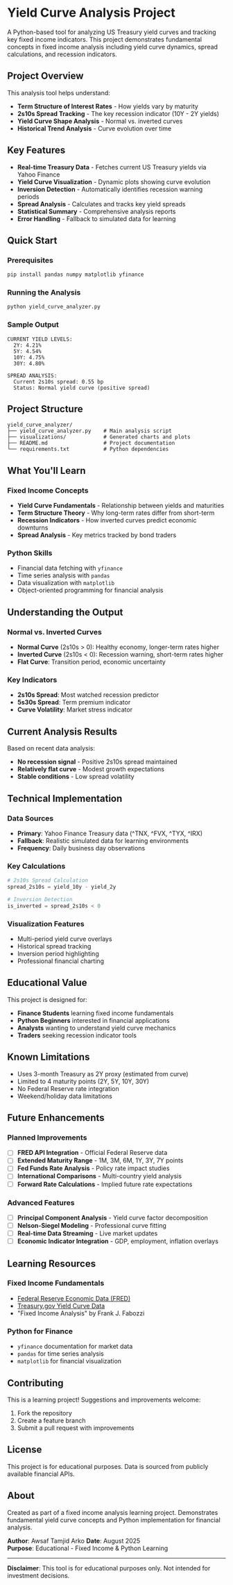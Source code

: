 # Yield Curve Analysis Project

A Python-based tool for analyzing US Treasury yield curves and tracking key fixed income indicators. This project demonstrates fundamental concepts in fixed income analysis including yield curve dynamics, spread calculations, and recession indicators.

## Project Overview

This analysis tool helps understand:

- **Term Structure of Interest Rates** - How yields vary by maturity
- **2s10s Spread Tracking** - The key recession indicator (10Y - 2Y yields)
- **Yield Curve Shape Analysis** - Normal vs. inverted curves
- **Historical Trend Analysis** - Curve evolution over time

## Key Features

- **Real-time Treasury Data** - Fetches current US Treasury yields via Yahoo Finance
- **Yield Curve Visualization** - Dynamic plots showing curve evolution
- **Inversion Detection** - Automatically identifies recession warning periods
- **Spread Analysis** - Calculates and tracks key yield spreads
- **Statistical Summary** - Comprehensive analysis reports
- **Error Handling** - Fallback to simulated data for learning

## Quick Start

### Prerequisites

```bash
pip install pandas numpy matplotlib yfinance
```

### Running the Analysis

```bash
python yield_curve_analyzer.py
```

### Sample Output

```
CURRENT YIELD LEVELS:
  2Y: 4.21%
  5Y: 4.54%
  10Y: 4.75%
  30Y: 4.80%

SPREAD ANALYSIS:
  Current 2s10s spread: 0.55 bp
  Status: Normal yield curve (positive spread)
```

## Project Structure

```
yield_curve_analyzer/
├── yield_curve_analyzer.py    # Main analysis script
├── visualizations/            # Generated charts and plots
├── README.md                  # Project documentation
└── requirements.txt           # Python dependencies
```

## What You'll Learn

### Fixed Income Concepts

- **Yield Curve Fundamentals** - Relationship between yields and maturities
- **Term Structure Theory** - Why long-term rates differ from short-term
- **Recession Indicators** - How inverted curves predict economic downturns
- **Spread Analysis** - Key metrics tracked by bond traders

### Python Skills

- Financial data fetching with `yfinance`
- Time series analysis with `pandas`
- Data visualization with `matplotlib`
- Object-oriented programming for financial analysis

## Understanding the Output

### Normal vs. Inverted Curves

- **Normal Curve** (2s10s > 0): Healthy economy, longer-term rates higher
- **Inverted Curve** (2s10s < 0): Recession warning, short-term rates higher
- **Flat Curve**: Transition period, economic uncertainty

### Key Indicators

- **2s10s Spread**: Most watched recession predictor
- **5s30s Spread**: Term premium indicator
- **Curve Volatility**: Market stress indicator

## Current Analysis Results

Based on recent data analysis:

- **No recession signal** - Positive 2s10s spread maintained
- **Relatively flat curve** - Modest growth expectations
- **Stable conditions** - Low spread volatility

## Technical Implementation

### Data Sources

- **Primary**: Yahoo Finance Treasury data (^TNX, ^FVX, ^TYX, ^IRX)
- **Fallback**: Realistic simulated data for learning environments
- **Frequency**: Daily business day observations

### Key Calculations

```python
# 2s10s Spread Calculation
spread_2s10s = yield_10y - yield_2y

# Inversion Detection
is_inverted = spread_2s10s < 0
```

### Visualization Features

- Multi-period yield curve overlays
- Historical spread tracking
- Inversion period highlighting
- Professional financial charting

## Educational Value

This project is designed for:

- **Finance Students** learning fixed income fundamentals
- **Python Beginners** interested in financial applications
- **Analysts** wanting to understand yield curve mechanics
- **Traders** seeking recession indicator tools

## Known Limitations

- Uses 3-month Treasury as 2Y proxy (estimated from curve)
- Limited to 4 maturity points (2Y, 5Y, 10Y, 30Y)
- No Federal Reserve rate integration
- Weekend/holiday data limitations

## Future Enhancements

### Planned Improvements

- [ ] **FRED API Integration** - Official Federal Reserve data
- [ ] **Extended Maturity Range** - 1M, 3M, 6M, 1Y, 3Y, 7Y points
- [ ] **Fed Funds Rate Analysis** - Policy rate impact studies
- [ ] **International Comparisons** - Multi-country yield analysis
- [ ] **Forward Rate Calculations** - Implied future rate expectations

### Advanced Features

- [ ] **Principal Component Analysis** - Yield curve factor decomposition
- [ ] **Nelson-Siegel Modeling** - Professional curve fitting
- [ ] **Real-time Data Streaming** - Live market updates
- [ ] **Economic Indicator Integration** - GDP, employment, inflation overlays

## Learning Resources

### Fixed Income Fundamentals

- [Federal Reserve Economic Data (FRED)](https://fred.stlouisfed.org/)
- [Treasury.gov Yield Curve Data](https://www.treasury.gov/resource-center/data-chart-center/interest-rates/)
- "Fixed Income Analysis" by Frank J. Fabozzi

### Python for Finance

- `yfinance` documentation for market data
- `pandas` for time series analysis
- `matplotlib` for financial visualization

## Contributing

This is a learning project! Suggestions and improvements welcome:

1. Fork the repository
2. Create a feature branch
3. Submit a pull request with improvements

## License

This project is for educational purposes. Data is sourced from publicly available financial APIs.

## About

Created as part of a fixed income analysis learning project. Demonstrates fundamental yield curve concepts and Python implementation for financial analysis.

**Author**: Awsaf Tamjid Arko 
**Date**: August 2025  
**Purpose**: Educational - Fixed Income & Python Learning

---

**Disclaimer**: This tool is for educational purposes only. Not intended for investment decisions.
